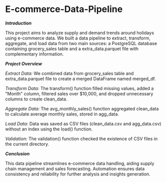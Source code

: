 # E-commerce-Data-Pipeline

_**Introduction**_

This project aims to analyze supply and demand trends around holidays using e-commerce data. We built a data pipeline to extract, transform, aggregate, and load data from two main sources: a PostgreSQL database containing grocery_sales table and a extra_data.parquet file with complementary information.

_**Project Overview**_

_Extract Data:_ We combined data from grocery_sales table and extra_data.parquet file to create a merged DataFrame named merged_df.

_Transform Data:_ The transform() function filled missing values, added a "Month" column, filtered sales over $10,000, and dropped unnecessary columns to create clean_data.

_Aggregate Data:_ The avg_monthly_sales() function aggregated clean_data to calculate average monthly sales, stored in agg_data.

_Load Data:_ Data was saved as CSV files (clean_data.csv and agg_data.csv) without an index using the load() function.

_Validation:_ The validation() function checked the existence of CSV files in the current directory.

_**Conclusion**_

This data pipeline streamlines e-commerce data handling, aiding supply chain management and sales forecasting. Automation ensures data consistency and reliability for further analysis and insights generation.
